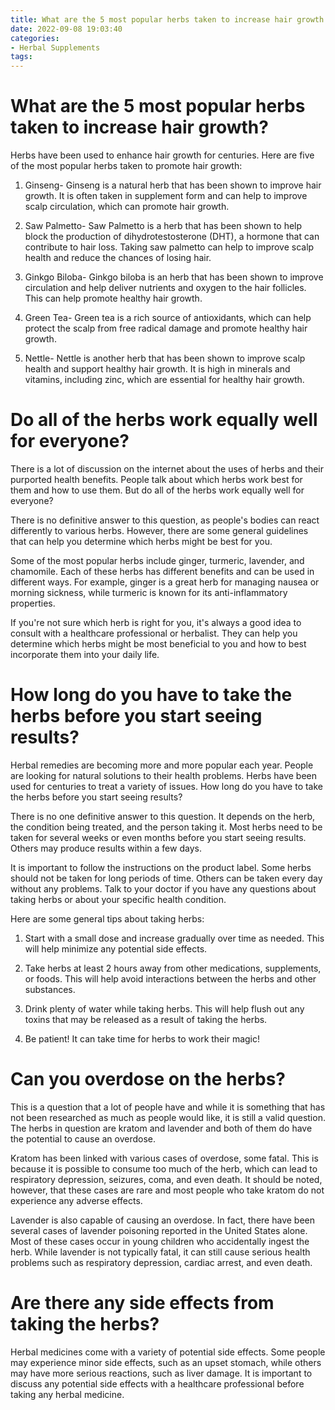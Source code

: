 ```yaml
---
title: What are the 5 most popular herbs taken to increase hair growth
date: 2022-09-08 19:03:40
categories:
- Herbal Supplements
tags:
---
```



#  What are the 5 most popular herbs taken to increase hair growth?

Herbs have been used to enhance hair growth for centuries. Here are five of the most popular herbs taken to promote hair growth:

1. Ginseng- Ginseng is a natural herb that has been shown to improve hair growth. It is often taken in supplement form and can help to improve scalp circulation, which can promote hair growth.

2. Saw Palmetto- Saw Palmetto is a herb that has been shown to help block the production of dihydrotestosterone (DHT), a hormone that can contribute to hair loss. Taking saw palmetto can help to improve scalp health and reduce the chances of losing hair.

3. Ginkgo Biloba- Ginkgo biloba is an herb that has been shown to improve circulation and help deliver nutrients and oxygen to the hair follicles. This can help promote healthy hair growth.

4. Green Tea- Green tea is a rich source of antioxidants, which can help protect the scalp from free radical damage and promote healthy hair growth.

5. Nettle- Nettle is another herb that has been shown to improve scalp health and support healthy hair growth. It is high in minerals and vitamins, including zinc, which are essential for healthy hair growth.

#  Do all of the herbs work equally well for everyone?

There is a lot of discussion on the internet about the uses of herbs and their purported health benefits. People talk about which herbs work best for them and how to use them. But do all of the herbs work equally well for everyone?

There is no definitive answer to this question, as people's bodies can react differently to various herbs. However, there are some general guidelines that can help you determine which herbs might be best for you.

Some of the most popular herbs include ginger, turmeric, lavender, and chamomile. Each of these herbs has different benefits and can be used in different ways. For example, ginger is a great herb for managing nausea or morning sickness, while turmeric is known for its anti-inflammatory properties.

If you're not sure which herb is right for you, it's always a good idea to consult with a healthcare professional or herbalist. They can help you determine which herbs might be most beneficial to you and how to best incorporate them into your daily life.

#  How long do you have to take the herbs before you start seeing results?

Herbal remedies are becoming more and more popular each year. People are looking for natural solutions to their health problems. Herbs have been used for centuries to treat a variety of issues. How long do you have to take the herbs before you start seeing results?

There is no one definitive answer to this question. It depends on the herb, the condition being treated, and the person taking it. Most herbs need to be taken for several weeks or even months before you start seeing results. Others may produce results within a few days.

It is important to follow the instructions on the product label. Some herbs should not be taken for long periods of time. Others can be taken every day without any problems. Talk to your doctor if you have any questions about taking herbs or about your specific health condition.

Here are some general tips about taking herbs:

1) Start with a small dose and increase gradually over time as needed. This will help minimize any potential side effects.

2) Take herbs at least 2 hours away from other medications, supplements, or foods. This will help avoid interactions between the herbs and other substances.

3) Drink plenty of water while taking herbs. This will help flush out any toxins that may be released as a result of taking the herbs.

4) Be patient! It can take time for herbs to work their magic!

#  Can you overdose on the herbs?

This is a question that a lot of people have and while it is something that has not been researched as much as people would like, it is still a valid question. The herbs in question are kratom and lavender and both of them do have the potential to cause an overdose.

Kratom has been linked with various cases of overdose, some fatal. This is because it is possible to consume too much of the herb, which can lead to respiratory depression, seizures, coma, and even death. It should be noted, however, that these cases are rare and most people who take kratom do not experience any adverse effects.

Lavender is also capable of causing an overdose. In fact, there have been several cases of lavender poisoning reported in the United States alone. Most of these cases occur in young children who accidentally ingest the herb. While lavender is not typically fatal, it can still cause serious health problems such as respiratory depression, cardiac arrest, and even death.

#  Are there any side effects from taking the herbs?

Herbal medicines come with a variety of potential side effects. Some people may experience minor side effects, such as an upset stomach, while others may have more serious reactions, such as liver damage. It is important to discuss any potential side effects with a healthcare professional before taking any herbal medicine.